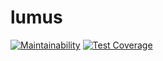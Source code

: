 # lumus 

[![Maintainability](https://api.codeclimate.com/v1/badges/1644dff89074e135baa3/maintainability)](https://codeclimate.com/github/cjjcastro/lumus/maintainability)
[![Test Coverage](https://api.codeclimate.com/v1/badges/1644dff89074e135baa3/test_coverage)](https://codeclimate.com/github/cjjcastro/lumus/test_coverage)
